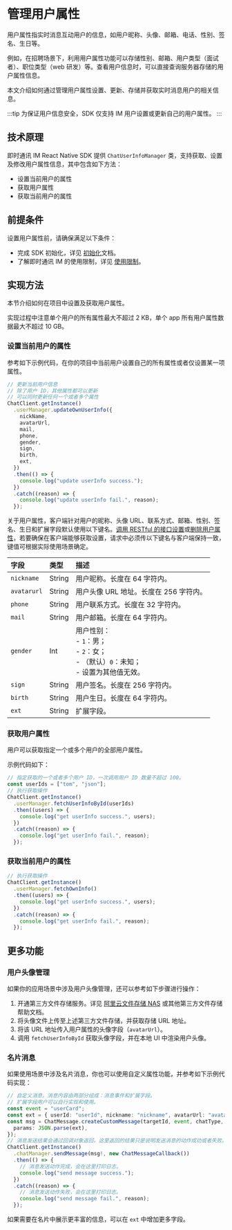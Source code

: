 # 管理用户属性

<Toc />

用户属性指实时消息互动用户的信息，如用户昵称、头像、邮箱、电话、性别、签名、生日等。

例如，在招聘场景下，利用用户属性功能可以存储性别、邮箱、用户类型（面试者）、职位类型（web 研发）等。查看用户信息时，可以直接查询服务器存储的用户属性信息。

本文介绍如何通过管理用户属性设置、更新、存储并获取实时消息用户的相关信息。

:::tip
为保证用户信息安全，SDK 仅支持 IM 用户设置或更新自己的用户属性。
:::

## 技术原理

即时通讯 IM React Native SDK 提供 `ChatUserInfoManager` 类，支持获取、设置及修改用户属性信息，其中包含如下方法：

- 设置当前用户的属性
- 获取用户属性
- 获取当前用户的属性

## 前提条件

设置用户属性前，请确保满足以下条件：

- 完成 SDK 初始化，详见 [初始化](initialization.html)文档。
- 了解即时通讯 IM 的使用限制，详见 [使用限制](limitation.html)。

## 实现方法

本节介绍如何在项目中设置及获取用户属性。

实现过程中注意单个用户的所有属性最大不超过 2 KB，单个 app 所有用户属性数据最大不超过 10 GB。

### 设置当前用户的属性

参考如下示例代码，在你的项目中当前用户设置自己的所有属性或者仅设置某一项属性。

```typescript
// 更新当前用户信息
// 除了用户 ID，其他属性都可以更新
// 可以同时更新任何一个或者多个属性
ChatClient.getInstance()
  .userManager.updateOwnUserInfo({
    nickName,
    avatarUrl,
    mail,
    phone,
    gender,
    sign,
    birth,
    ext,
  })
  .then(() => {
    console.log("update userInfo success.");
  })
  .catch((reason) => {
    console.log("update userInfo fail.", reason);
  });
```

关于用户属性，客户端针对用户的昵称、头像 URL、联系方式、邮箱、性别、签名、生日和扩展字段默认使用以下键名。[调用 RESTful 的接口设置](/docs/sdk/server-side/userprofile.html#设置用户属性)或[删除用户属性](/docs/sdk/server-side/userprofile.html#删除用户属性)，若要确保在客户端能够获取设置，请求中必须传以下键名与客户端保持一致，键值可根据实际使用场景确定。

| 字段        | 类型   | 描述                                                         |
| :---------- | :----- | :----------------------------------------------------------- |
| `nickname`  | String | 用户昵称。长度在 64 字符内。                                 |
| `avatarurl` | String | 用户头像 URL 地址。长度在 256 字符内。                       |
| `phone`     | String | 用户联系方式。长度在 32 字符内。                             |
| `mail`      | String | 用户邮箱。长度在 64 字符内。                                 |
| `gender`    | Int | 用户性别：<br/> - `1`：男；<br/> - `2`：女；<br/> - （默认）`0`：未知；<br/> - 设置为其他值无效。 |
| `sign`      | String | 用户签名。长度在 256 字符内。                                |
| `birth`     | String | 用户生日。长度在 64 字符内。                                 |
| `ext`       | String | 扩展字段。                                                   |

### 获取用户属性

用户可以获取指定一个或多个用户的全部用户属性。

示例代码如下：

```typescript
// 指定获取的一个或者多个用户 ID，一次调用用户 ID 数量不超过 100。
const userIds = ["tom", "json"];
// 执行获取操作
ChatClient.getInstance()
  .userManager.fetchUserInfoById(userIds)
  .then((users) => {
    console.log("get userInfo success.", users);
  })
  .catch((reason) => {
    console.log("get userInfo fail.", reason);
  });
```

### 获取当前用户的属性

```typescript
// 执行获取操作
ChatClient.getInstance()
  .userManager.fetchOwnInfo()
  .then((users) => {
    console.log("get userInfo success.", users);
  })
  .catch((reason) => {
    console.log("get userInfo fail.", reason);
  });
```

## 更多功能

### 用户头像管理

如果你的应用场景中涉及用户头像管理，还可以参考如下步骤进行操作：

1. 开通第三方文件存储服务。详见 [阿里云文件存储 NAS](https://help.aliyun.com/product/27516.html) 或其他第三方文件存储帮助文档。
2. 将头像文件上传至上述第三方文件存储，并获取存储 URL 地址。
3. 将该 URL 地址传入用户属性的头像字段（`avatarUrl`）。
4. 调用 `fetchUserInfoById` 获取头像字段，并在本地 UI 中渲染用户头像。

### 名片消息

如果使用场景中涉及名片消息，你也可以使用自定义属性功能，并参考如下示例代码实现：

```typescript
// 自定义消息。消息内容由两部分组成：消息事件和扩展字段。
// 扩展字段用户可以自行实现和使用。
const event = "userCard";
const ext = { userId: "userId", nickname: "nickname", avatarUrl: "avatarUrl" };
const msg = ChatMessage.createCustomMessage(targetId, event, chatType, {
  params: JSON.parse(ext),
});
// 消息发送结果会通过回调对象返回，这里返回的结果只是说明发送消息的动作成功或者失败。不代表消息发送的成功或者失败。
ChatClient.getInstance()
  .chatManager.sendMessage(msg!, new ChatMessageCallback())
  .then(() => {
    // 消息发送动作完成，会在这里打印日志。
    console.log("send message success.");
  })
  .catch((reason) => {
    // 消息发送动作失败，会在这里打印日志。
    console.log("send message fail.", reason);
  });
```

如果需要在名片中展示更丰富的信息，可以在 `ext` 中增加更多字段。